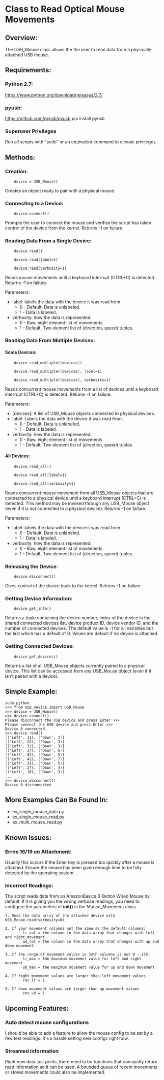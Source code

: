 # Class to Read Optical Mouse Movements

## Overview:
The USB_Mouse class allows the the user to read data from a
physically attached USB mouse. 

## Requirements:
###	Python 2.7:
https://www.python.org/download/releases/2.7/

###	pyusb:
https://github.com/pyusb/pyusb
pip install pyusb

###	Superuser Privileges
Run all scripts with "sudo" or an equivalent
command to elevate privileges. 

## Methods:
### Creation: 
```
	device = USB_Mouse()
```
Creates an object ready to pair with a physical mouse.

###	Connecting to a Device:
```
	device.connect()
```
Prompts the user to connect the mouse and verifies the
script has taken control of the device from the kernel.
Returns -1 on failure.

###	Reading Data From a Single Device:
```
	device.read()

	device.read(label=1)

	device.read(verbosity=1)
```
Reads mouse movements until a keyboard interrupt (CTRL+C)
is detected.
Returns -1 on failure.

Parameters: 
* label: labels the data with the device it was read from.
	* 0 - Default. Data is unlabeled.
	* 1 - Data is labeled.
* verbosity: how the data is represented.
	* 0 - Raw. eight element list of movements.
	* 1 - Default. Two element list of (direction, speed) tuples.

### Reading Data From Multiple Devices:
#### Some Devices:
```
	device.read_multiple([devices]) 
					
	device.read_multiple([devices], label=1)

	device.read_multiple([devices], verbosity=1)
```
Reads concurrent mouse movements from a list of devices
until a keyboard interrupt (CTRL+C) is detected.
Returns -1 on failure.

Parameters: 
* [devices]: A list of USB_Mouse objects connected to physical devices.
* label: Labels the data with the device it was read from.
	* 0 - Default. Data is unlabeled.
	* 1 - Data is labeled.
* verbosity: how the data is represented.
	* 0 - Raw. eight element list of movements.
	* 1 - Default. Two element list of (direction, speed) tuples.

#### All Devices:
```
	device.read_all()
	
	device.read_all(label=1)

	device.read_all(verbosity=1)
```
Reads concurrent mouse movement from all USB_Mouse objects that
are connected to a physical device until a keyboard interrupt (CTRL+C)
is detected. This method may be invoked through any USB_Mouse object 
(even if it is not connected to a physical device).
Returns -1 on failure.

Parameters: 
* label: labels the data with the device it was read from.
	* 0 - Default. Data is unlabeled.
	* 1 - Data is labeled.
* verbosity: how the data is represented.
	* 0 - Raw. eight element list of movements.
	* 1 - Default. Two element list of (direction, speed) tuples.

###	Releasing the Device:
```
	device.disconnect()
```
Gives control of the device back to the kernel. 
Returns -1 on failure.

### Getting Device Information:
```
	device.get_info()
```
Returns a tuple containing the device number, index of the device
in the shared connected devices list, device product ID,
device vendor ID, and the number of connected devices. The default
value is -1 for all variables but the last which has a default of 0.
Values are default if no device is attached.

### Getting Connected Devices:
```
	device.get_devices()
```
Returns a list of all USB_Mouse objects currently paired to a physical
device. This list can be accessed from any USB_Mouse object (even
if it isn't paired with a device).
			  
##	Simple Example:
``` 
sudo python 
>>> from USB_Device import USB_Mouse
>>> device = USB_Mouse()
>>> device.connect()
Please disconnect the USB device and press Enter >>>
Please connect the USB device and press Enter >>>
Device 0 connected
>>> device.read()
[('Left', 11), ('Down', 3)]
[('Left', 22), ('Down', 3)]
[('Left', 32), ('Down', 3)]
[('Left', 37), ('Down', 6)]
[('Left', 42), ('Down', 5)]
[('Left', 42), ('Down', 7)]
[('Left', 32), ('Down', 5)]
[('Left', 27), ('Down', 4)]
[('Left', 18), ('Down', 3)]
...
>>> device.disconnect()
Device 0 disconnected
```

## More Examples Can Be Found In:
* ex_single_mouse_data.py
* ex_single_mouse_read.py
* ex_multi_mouse_read.py

## Known Issues:
### Errno 16/19 on Attachment:
Usually this occurs if the Enter key is pressed too quickly after a
mouse is attached. Ensure the mouse has been given enough time to 
be fully detected by the operating system.

### Incorrect Readings:
The script reads data from an AmazonBasics 3-Button Wired Mouse by default.
If it is giving you the wrong verbose readings, you need to configure the 
parameters of __init()__ in the Mouse_Movement class.

	1. Read the data array of the attached device with USB_Mouse.read(verbosity=0)
	
	2. If your movement columns not the same as the default columns:
			lr_col = the column in the data array that changes with left and right movement
			ud_col = the column in the data array that changes with up and down movement
	
	3. If the range of movement values in both columns is not 0 - 255:
			lr_max = the maximum movement value for left and right movement
			ud_max = the maximum movement value for up and down movement
	
	4. If right movement values are larger than left movement values
			rev_lr = 1
	
	5. If down movement values are larger than up movement values
			rev_ud = 1

## Upcoming Features:
### Auto detect mouse configurations
I should be able to add a feature to allow the mouse config to be set by a few test readings. It's a hassle setting new configs right now.

### Streamed information
Right now data just prints, there need to be functions that constantly return read information so it can be used.
A bounded queue of recent movements or stored movements could also be implemented.
